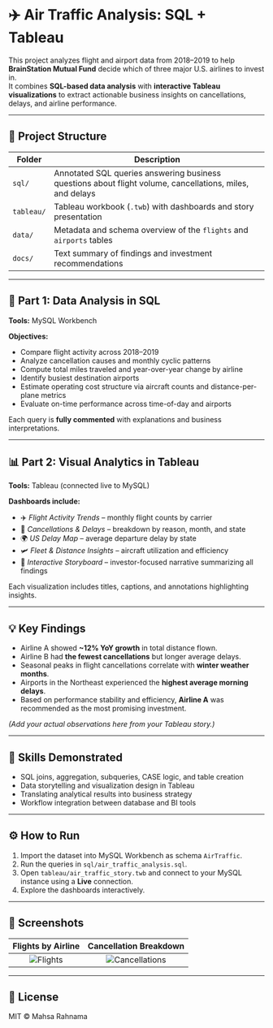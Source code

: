 # ✈️ Air Traffic Analysis: SQL + Tableau

This project analyzes flight and airport data from 2018–2019 to help **BrainStation Mutual Fund** decide which of three major U.S. airlines to invest in.  
It combines **SQL-based data analysis** with **interactive Tableau visualizations** to extract actionable business insights on cancellations, delays, and airline performance.

---

## 📂 Project Structure

| Folder | Description |
|--------|--------------|
| `sql/` | Annotated SQL queries answering business questions about flight volume, cancellations, miles, and delays |
| `tableau/` | Tableau workbook (`.twb`) with dashboards and story presentation |
| `data/` | Metadata and schema overview of the `flights` and `airports` tables |
| `docs/` | Text summary of findings and investment recommendations |

---

## 🧮 Part 1: Data Analysis in SQL

**Tools:** MySQL Workbench  

**Objectives:**
- Compare flight activity across 2018–2019  
- Analyze cancellation causes and monthly cyclic patterns  
- Compute total miles traveled and year-over-year change by airline  
- Identify busiest destination airports  
- Estimate operating cost structure via aircraft counts and distance-per-plane metrics  
- Evaluate on-time performance across time-of-day and airports  

Each query is **fully commented** with explanations and business interpretations.

---

## 📊 Part 2: Visual Analytics in Tableau

**Tools:** Tableau (connected live to MySQL)

**Dashboards include:**
- ✈️ *Flight Activity Trends* – monthly flight counts by carrier  
- 🚫 *Cancellations & Delays* – breakdown by reason, month, and state  
- 🌍 *US Delay Map* – average departure delay by state  
- 🛩 *Fleet & Distance Insights* – aircraft utilization and efficiency  
- 💼 *Interactive Storyboard* – investor-focused narrative summarizing all findings  

Each visualization includes titles, captions, and annotations highlighting insights.

---

## 💡 Key Findings

- Airline A showed **~12% YoY growth** in total distance flown.  
- Airline B had **the fewest cancellations** but longer average delays.  
- Seasonal peaks in flight cancellations correlate with **winter weather months**.  
- Airports in the Northeast experienced the **highest average morning delays**.  
- Based on performance stability and efficiency, **Airline A** was recommended as the most promising investment.

*(Add your actual observations here from your Tableau story.)*

---

## 🧠 Skills Demonstrated
- SQL joins, aggregation, subqueries, CASE logic, and table creation  
- Data storytelling and visualization design in Tableau  
- Translating analytical results into business strategy  
- Workflow integration between database and BI tools  

---

## ⚙️ How to Run

1. Import the dataset into MySQL Workbench as schema `AirTraffic`.
2. Run the queries in `sql/air_traffic_analysis.sql`.
3. Open `tableau/air_traffic_story.twb` and connect to your MySQL instance using a **Live** connection.
4. Explore the dashboards interactively.

---

## 📸 Screenshots

| Flights by Airline | Cancellation Breakdown |
|:------------------:|:----------------------:|
| ![Flights](tableau/screenshots/flights_by_airline.png) | ![Cancellations](tableau/screenshots/cancellations_by_reason.png) |

---

## 🧾 License

MIT © Mahsa Rahnama
